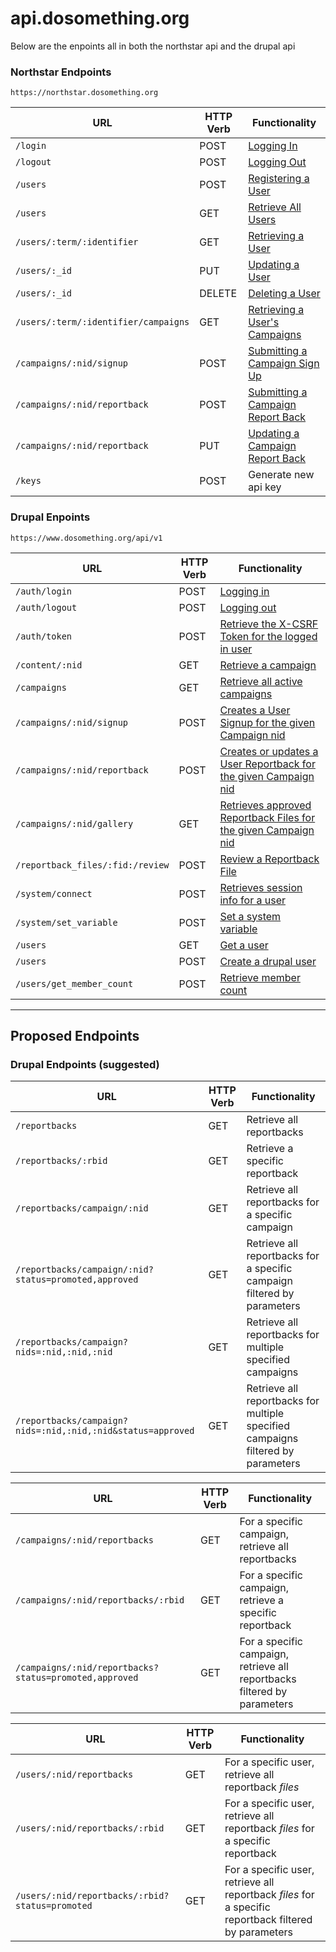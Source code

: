 # api.dosomething.org

Below are the enpoints all in both the northstar api and the drupal api

### Northstar Endpoints

`https://northstar.dosomething.org`

URL | HTTP Verb | Functionality
--- | --------- | -------------
`/login`                             | POST  | [Logging In](https://github.com/DoSomething/northstar/wiki/Spec#logging-in)
`/logout`                            | POST  | [Logging Out](https://github.com/DoSomething/northstar/wiki/Spec#logging-out)
`/users`                             | POST  | [Registering a User](https://github.com/DoSomething/northstar/wiki/Spec#registering-a-user)
`/users`                             | GET   | [Retrieve All Users](https://github.com/DoSomething/northstar/wiki/Spec#retrieve-all-users)
`/users/:term/:identifier`           | GET   | [Retrieving a User](https://github.com/DoSomething/northstar/wiki/Spec#retrieving-a-user)
`/users/:_id`                        | PUT   | [Updating a User](https://github.com/DoSomething/northstar/wiki/Spec#updating-a-user)
`/users/:_id`                        | DELETE| [Deleting a User](https://github.com/DoSomething/northstar/wiki/Spec#deleting-a-user)
`/users/:term/:identifier/campaigns` | GET   | [Retrieving a User's Campaigns](https://github.com/DoSomething/northstar/wiki/Spec#retrieving-a-users-campaigns)
`/campaigns/:nid/signup`             | POST  | [Submitting a Campaign Sign Up](https://github.com/DoSomething/northstar/wiki/Spec#submitting-a-campaign-sign-up)
`/campaigns/:nid/reportback`         | POST  | [Submitting a Campaign Report Back](https://github.com/DoSomething/northstar/wiki/Spec#submitting-a-campaign-report-back)
`/campaigns/:nid/reportback`         | PUT   | [Updating a Campaign Report Back](https://github.com/DoSomething/northstar/wiki/Spec#updating-a-campaign-report-back)
`/keys`                              | POST  | Generate new api key


### Drupal Enpoints

`https://www.dosomething.org/api/v1`

URL | HTTP Verb | Functionality
--- | --------- | -----------
`/auth/login`                    | POST | [Logging in](https://github.com/DoSomething/dosomething/wiki/API#user-login)
`/auth/logout`                   | POST | [Logging out](https://github.com/DoSomething/dosomething/wiki/API#user-logout)
`/auth/token`                    | POST | [Retrieve the X-CSRF Token for the logged in user](https://github.com/DoSomething/dosomething/wiki/API#get-authentication-token)
`/content/:nid`                  | GET  | [Retrieve a campaign](https://github.com/DoSomething/dosomething/wiki/API#retrieve-a-campaign)
`/campaigns`                     | GET  | [Retrieve all active campaigns](https://github.com/DoSomething/dosomething/wiki/API#retrieve-all-active-campaigns)
`/campaigns/:nid/signup`         | POST | [Creates a User Signup for the given Campaign nid](https://github.com/DoSomething/dosomething/wiki/API#campaign-signup)
`/campaigns/:nid/reportback`     | POST | [Creates or updates a User Reportback for the given Campaign nid](https://github.com/DoSomething/dosomething/wiki/API#campaign-reportback)
`/campaigns/:nid/gallery`        | GET  | [Retrieves approved Reportback Files for the given Campaign nid](https://github.com/DoSomething/dosomething/wiki/API#campaign-gallery)
`/reportback_files/:fid:/review` | POST | [Review a Reportback File](https://github.com/DoSomething/dosomething/wiki/API#review-a-reportback-file)
`/system/connect`                | POST | [Retrieves session info for a user](https://github.com/DoSomething/dosomething/wiki/API#connection-status)
`/system/set_variable`           | POST | [Set a system variable](https://github.com/DoSomething/dosomething/wiki/API#set-a-variable)
`/users`                         | GET  | [Get a user](https://github.com/DoSomething/dosomething/wiki/API#find-a-user)
`/users`                         | POST | [Create a drupal user](https://github.com/DoSomething/dosomething/wiki/API#create-a-user)
`/users/get_member_count`        | POST | [Retrieve member count](https://github.com/DoSomething/dosomething/wiki/API#get-member-count)
 

***

## Proposed Endpoints

### Drupal Endpoints (suggested)

URL | HTTP Verb | Functionality
--- | --------- | -----------
`/reportbacks`                                              | GET | Retrieve all reportbacks
`/reportbacks/:rbid`                                        | GET | Retrieve a specific reportback
`/reportbacks/campaign/:nid`                                | GET | Retrieve all reportbacks for a specific campaign
`/reportbacks/campaign/:nid?status=promoted,approved`       | GET | Retrieve all reportbacks for a specific campaign filtered by parameters
`/reportbacks/campaign?nids=:nid,:nid,:nid`                 | GET | Retrieve all reportbacks for multiple specified campaigns
`/reportbacks/campaign?nids=:nid,:nid,:nid&status=approved` | GET | Retrieve all reportbacks for multiple specified campaigns filtered by parameters


URL | HTTP Verb | Functionality
--- | --------- | -----------
`/campaigns/:nid/reportbacks`                          | GET | For a specific campaign, retrieve all reportbacks
`/campaigns/:nid/reportbacks/:rbid`                    | GET | For a specific campaign, retrieve a specific reportback
`/campaigns/:nid/reportbacks?status=promoted,approved` | GET | For a specific campaign, retrieve all reportbacks filtered by parameters


URL | HTTP Verb | Functionality
--- | --------- | -----------
`/users/:nid/reportbacks`                       | GET | For a specific user, retrieve all reportback *files*
`/users/:nid/reportbacks/:rbid`                 | GET | For a specific user, retrieve all reportback *files* for a specific reportback
`/users/:nid/reportbacks/:rbid?status=promoted` | GET | For a specific user, retrieve all reportback *files* for a specific reportback filtered by parameters








